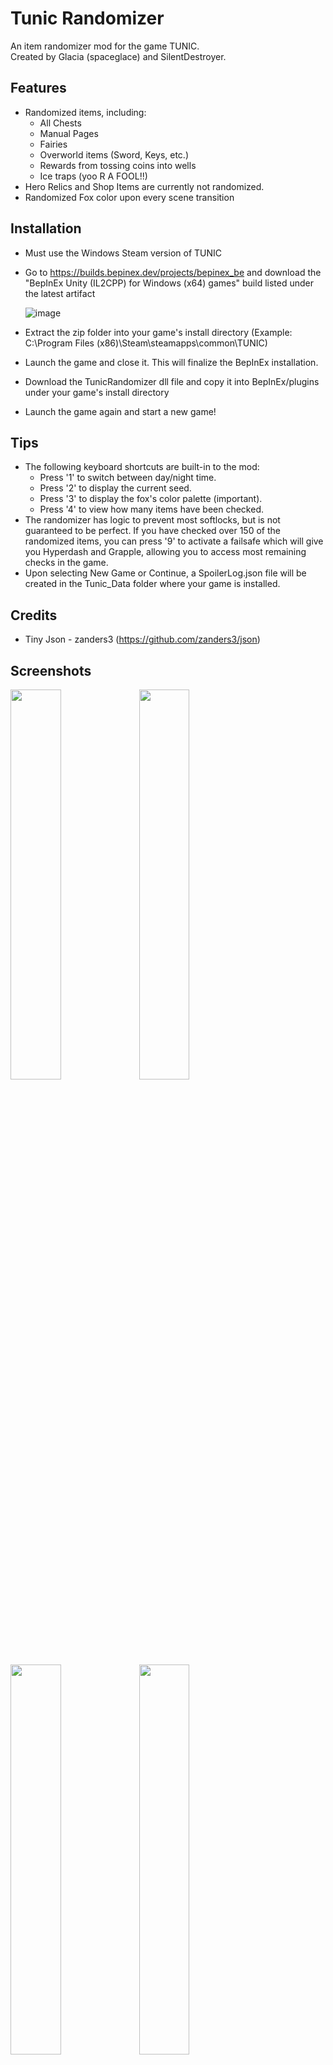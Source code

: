 # Tunic Randomizer
An item randomizer mod for the game TUNIC.
<br/>
Created by Glacia (spaceglace) and SilentDestroyer.
<br/>


## Features
- Randomized items, including:
  - All Chests
  - Manual Pages
  - Fairies</li>
  - Overworld items (Sword, Keys, etc.)
  - Rewards from tossing coins into wells
  - Ice traps (yoo R A FOOL!!)
- Hero Relics and Shop Items are currently not randomized.
- Randomized Fox color upon every scene transition

## Installation
- Must use the Windows Steam version of TUNIC
- Go to https://builds.bepinex.dev/projects/bepinex_be and download the "BepInEx Unity (IL2CPP) for Windows (x64) games" build listed under the latest artifact
  
  ![image](https://user-images.githubusercontent.com/110704408/185545726-bd97af1b-65af-45c7-ac90-d97397e98c5e.png)
- Extract the zip folder into your game's install directory (Example: C:\Program Files (x86)\Steam\steamapps\common\TUNIC)
- Launch the game and close it. This will finalize the BepInEx installation.
- Download the TunicRandomizer dll file and copy it into BepInEx/plugins under your game's install directory
- Launch the game again and start a new game!


## Tips
- The following keyboard shortcuts are built-in to the mod:
  - Press '1' to switch between day/night time.
  - Press '2' to display the current seed.
  - Press '3' to display the fox's color palette (important).
  - Press '4' to view how many items have been checked.
- The randomizer has logic to prevent most softlocks, but is not guaranteed to be perfect. If you have checked over 150 of the randomized items, you can press '9' to activate a failsafe which will give you Hyperdash and Grapple, allowing you to access most remaining checks in the game.
- Upon selecting New Game or Continue, a SpoilerLog.json file will be created in the Tunic_Data folder where your game is installed.

## Credits
- Tiny Json - zanders3 (https://github.com/zanders3/json)

## Screenshots
<img src="https://user-images.githubusercontent.com/110704408/185547173-e9328f5f-431c-4611-8cbf-9fba98eb0a1e.png" height="40%" width="40%"/> <img src="https://user-images.githubusercontent.com/110704408/185546864-9546ec58-c9a9-4e5d-8a74-bce0a697a6eb.png" height="40%" width="40%"/>
<img src="https://user-images.githubusercontent.com/110704408/185547851-676b91e8-15d5-403b-b6b4-1b0b8ddb445e.png" height="40%" width="40%"/> <img src="https://user-images.githubusercontent.com/110704408/185547944-b4317305-2e95-4d92-b8ae-35850bb21731.png" height="40%" width="40%"/>